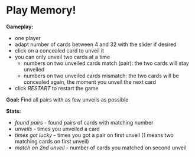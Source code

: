 # Play Memory!

**Gameplay:**
* one player
* adapt number of cards between 4 and 32 with the slider if desired
* click on a concealed card to unveil it
* you can only unveil two cards at a time
  - numbers on two unveiled cards match (pair): the two cards will stay unveiled
  - numbers on two unveiled cards mismatch: the two cards will be concealed again, the moment you unveil the next card
* click *RESTART* to restart the game

**Goal:**
Find all pairs with as few unveils as possible

**Stats:**
* *found pairs* - found pairs of cards with matching number
* *unveils* - times you unveiled a card 
* *times got lucky* - times you got a pair on first unveil (1 means two matching cards on first unveil)
* *match on 2nd unveil* - number of cards you matched on second unveil